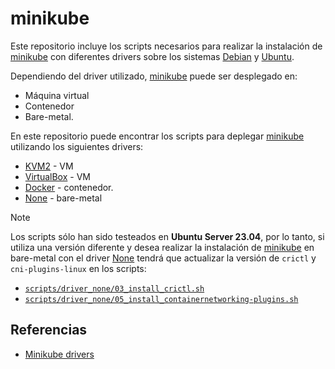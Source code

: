 # minikube

Este repositorio incluye los scripts necesarios para realizar la instalación de [minikube][1] con diferentes drivers sobre los sistemas [Debian][2] y [Ubuntu][3].

Dependiendo del driver utilizado, [minikube][1] puede ser desplegado en:

- Máquina virtual
- Contenedor
- Bare-metal.

En este repositorio puede encontrar los scripts para deplegar [minikube][1] utilizando los siguientes drivers:

- [KVM2](./scripts/driver_kvm2/) - VM
- [VirtualBox](./scripts/driver_virtualbox/) - VM
- [Docker](./scripts/driver_docker/) - contenedor.
- [None](./scripts/driver_none/) - bare-metal


> [!NOTE]
> Los scripts sólo han sido testeados en **Ubuntu Server 23.04**, por lo tanto, si utiliza una versión diferente y desea realizar la instalación de [minikube][1] en bare-metal con el driver [None](./scripts/driver_none/) tendrá que actualizar la versión de `crictl` y `cni-plugins-linux` en los scripts:
> - [`scripts/driver_none/03_install_crictl.sh`](./scripts/driver_none/03_install_crictl.sh)
> - [`scripts/driver_none/05_install_containernetworking-plugins.sh`](./scripts/driver_none/05_install_containernetworking-plugins.sh)


## Referencias

- [Minikube drivers](https://minikube.sigs.k8s.io/docs/drivers/)

[1]: https://minikube.sigs.k8s.io
[2]: https://www.debian.org/index.es.html
[3]: https://ubuntu.com/